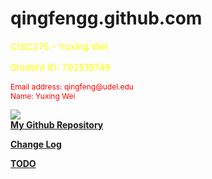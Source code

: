 # qingfengg.github.com
<html>
  <head>
    <style>
      hl{color: yellow;
      font-size:15;
      }</style>
    <style>
      bd{color:red;
      font-size:12;}</style>
  </head>
  <body>  
    <p> 
      <hl>CISC275 - Yuxing Wei</hl>
    </p>
    <p>
      <hl>Student ID: 702519749</hl>
    </p>
    <p><bd>
      Email address: qingfeng@udel.edu<br>
      Name: Yuxing Wei
    </bd></p>
    <p>
      <img src="central-repository-scaled.jpeg">
      <br><a href="https://github.com/QingFenGG/qingfengg.github.com" > <strong>My Github Repository</strong> </a>
    </p>
  <p>
      <a href="https://qingfengg.github.io/changelog.html" > <strong>Change Log</strong> </a>
  </p>

  <p>
  <a href="https://qingfengg.github.io/TODO.html" > <strong>TODO</strong> </a>
  </p>
  </body>
</html>
